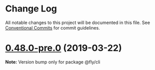 # Change Log

All notable changes to this project will be documented in this file.
See [Conventional Commits](https://conventionalcommits.org) for commit guidelines.

# [0.48.0-pre.0](https://github.com/superfly/fly/compare/v0.47.1...v0.48.0-pre.0) (2019-03-22)

**Note:** Version bump only for package @fly/cli
